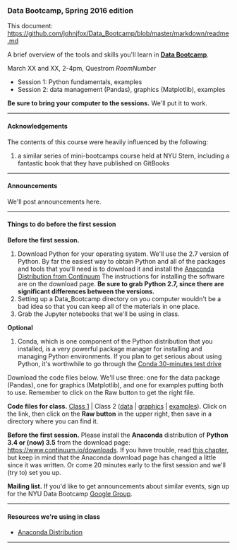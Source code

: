 ### Data Bootcamp, Spring 2016 edition  

This document:  https://github.com/johnjfox/Data_Bootcamp/blob/master/markdown/readme.md

A brief overview of the tools and skills you'll learn in **[Data Bootcamp](https://github.com/johnjfox/Data_Bootcamp#data-bootcamp)**.  

March XX and XX, 2-4pm, Questrom *RoomNumber*
* Session 1:  Python fundamentals, examples    
* Session 2:  data management (Pandas), graphics (Matplotlib), examples 

**Be sure to bring your computer to the sessions.**  We'll put it to work.  

---
#### Acknowledgements

The contents of this course were heavily influenced by the following:

1. a similar series of mini-bootcamps course held at NYU Stern, including a fantastic book that they have published on GitBooks

---
#### Announcements

We'll post announcements here.  

---
#### Things to do before the first session

**Before the first session.** 

1. Download Python for your operating system. We'll use the 2.7 version of Python. By far the easiest way to obtain Python and all of the packages and tools that you'll need is to download it and install the [Anaconda Distribution from Continuum][Anaconda]  The instructions for installing the software are on the download page. **Be sure to grab Python 2.7, since there are significant differences between the versions.** 
2. Setting up a Data_Bootcamp directory on you computer wouldn't be a bad idea so that you can keep all of the materials in one place. 
3. Grab the Jupyter notebooks that we'll be using in class. 

**Optional**
1. Conda, which is one component of the Python distribution that you installed, is a very powerful package manager for installing and managing Python environments. If you plan to get serious about using Python, it's worthwhile to go through the [Conda 30-minutes test drive](http://conda.pydata.org/docs/test-drive.html)

Download the code files below.  We'll use three:  one for the data package (Pandas), one for graphics (Matplotlib), and one for examples putting both to use.  Remember to click on the Raw button to get the right file.

**Code files for class.**  [Class 1](https://github.com/DaveBackus/Data_Bootcamp/blob/master/Code/Python/bootcamp_fundamentals_1.py) | Class 2  ([data](https://github.com/DaveBackus/Data_Bootcamp/blob/master/Code/Python/bootcamp_pandas_1.py) | [graphics](https://github.com/DaveBackus/Data_Bootcamp/blob/master/Code/Python/bootcamp_graphics_1.py) | [examples](https://github.com/DaveBackus/Data_Bootcamp/blob/master/Code/Python/bootcamp_examples.py)).  Click on the link, then click on the **Raw button** in the upper right, then save in a directory where you can find it.    

**Before the first session.** 
Please install the **Anaconda** distribution of **Python 3.4 or (now) 3.5** from the download page: <https://www.continuum.io/downloads>.  If you have trouble, read [this chapter](https://davebackus.gitbooks.io/test/content/installing-python.html), but keep in mind that the Anaconda download page has changed a little since it was written.  Or come 20 minutes early to the first session and we'll (try to) set you up.  

**Mailing list.**  If you'd like to get announcements about similar events, sign up for the NYU Data Bootcamp [Google Group](https://groups.google.com/forum/#!forum/nyu_data_bootcamp).  

---
#### Resources we're using in class
* [Anaconda Distribution][Anaconda]


---
[Anaconda]: https://www.continuum.io/downloads
[Notebooks]: http://nbviewer.jupyter.org